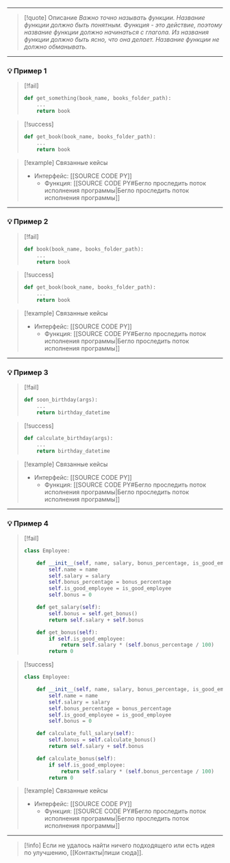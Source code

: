 ***

>[!quote] Описание
_Важно точно называть функции.
Название функции должно быть понятным.
Функция - это действие, поэтому название функции должно начинаться с глагола.
Из названия функции должно быть ясно, что она делает.
Название функции не должно обманывать._

***
### 💡 Пример 1

> [!fail]
> ```python
> def get_something(book_name, books_folder_path):
>     ...
>     return book
> ```

> [!success]
> ```python
> def get_book(book_name, books_folder_path):
>     ...
>     return book
> ```

> [!example] Связанные кейсы
>- Интерфейс: [[SOURCE CODE PY]]
>	- Функция: [[SOURCE CODE PY#Бегло проследить поток исполнения программы|Бегло проследить поток исполнения программы]]

***
### 💡 Пример 2

> [!fail]
> ```python
> def book(book_name, books_folder_path):
>     ...
>     return book
> ```

> [!success]
> ```python
> def get_book(book_name, books_folder_path):
>     ...
>     return book
> ```

> [!example] Связанные кейсы
>- Интерфейс: [[SOURCE CODE PY]]
>	- Функция: [[SOURCE CODE PY#Бегло проследить поток исполнения программы|Бегло проследить поток исполнения программы]]

***
### 💡 Пример 3

> [!fail]
> ```python
> def soon_birthday(args):
>     ...
>     return birthday_datetime
> ```

> [!success]
> ```python
> def calculate_birthday(args):
>     ...
>     return birthday_datetime
> ```

> [!example] Связанные кейсы
>- Интерфейс: [[SOURCE CODE PY]]
>	- Функция: [[SOURCE CODE PY#Бегло проследить поток исполнения программы|Бегло проследить поток исполнения программы]]

***
### 💡 Пример 4

> [!fail]
> ```python
> class Employee:
> 
>     def __init__(self, name, salary, bonus_percentage, is_good_employee):
>         self.name = name
>         self.salary = salary
>         self.bonus_percentage = bonus_percentage
>         self.is_good_employee = is_good_employee
>         self.bonus = 0
> 
>     def get_salary(self):
>         self.bonus = self.get_bonus()
>         return self.salary + self.bonus
> 
>     def get_bonus(self):
>         if self.is_good_employee:
>             return self.salary * (self.bonus_percentage / 100)
>         return 0
> ```

> [!success]
> ```python
> class Employee:
> 
>     def __init__(self, name, salary, bonus_percentage, is_good_employee):
>         self.name = name
>         self.salary = salary
>         self.bonus_percentage = bonus_percentage
>         self.is_good_employee = is_good_employee
>         self.bonus = 0
> 
>     def calculate_full_salary(self):
>         self.bonus = self.calculate_bonus()
>         return self.salary + self.bonus
> 
>     def calculate_bonus(self):
>         if self.is_good_employee:
>             return self.salary * (self.bonus_percentage / 100)
>         return 0
> ```

> [!example] Связанные кейсы
>- Интерфейс: [[SOURCE CODE PY]]
>	- Функция: [[SOURCE CODE PY#Бегло проследить поток исполнения программы|Бегло проследить поток исполнения программы]]

***

> [!info]
> Если не удалось найти ничего подходящего или есть идея по улучшению, [[Контакты|пиши сюда]].
